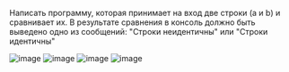 Написать программу, которая принимает на вход две строки (a и b) и сравнивает их. В результате сравнения в консоль должно быть выведено одно из сообщений: "Строки неидентичны" или "Строки идентичны"

![image](https://github.com/minfust/AstonQA_second/assets/59063051/28f2f4f9-7a89-4fe9-bad1-0547bea3c374)
![image](https://github.com/minfust/AstonQA_second/assets/59063051/b90602ba-2957-4a27-a327-a69066fb04ad)
![image](https://github.com/minfust/AstonQA_second/assets/59063051/7a7ca609-830c-441d-b023-76b296054924)
![image](https://github.com/minfust/AstonQA_second/assets/59063051/f5bf6f9b-bc0b-46c0-bec3-d62e334ca061)

